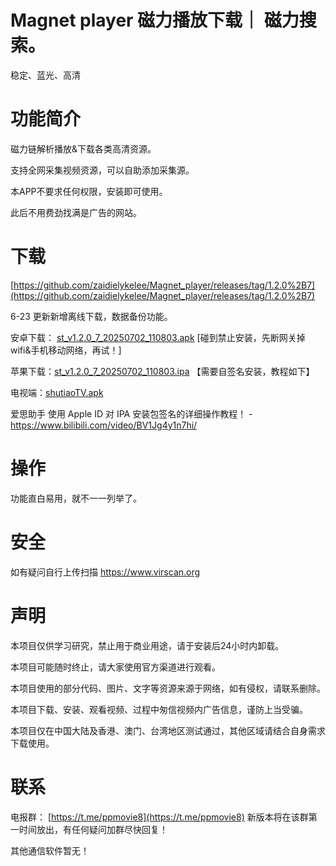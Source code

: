 # Magnet player  磁力播放下载｜ 磁力搜索。

稳定、蓝光、高清 

# 功能简介

磁力链解析播放&下载各类高清资源。 

支持全网采集视频资源，可以自助添加采集源。

本APP不要求任何权限，安装即可使用。

此后不用费劲找满是广告的网站。

# 下载

[https://github.com/zaidielykelee/Magnet_player/releases/tag/1.2.0%2B7](https://github.com/zaidielykelee/Magnet_player/releases/tag/1.2.0%2B7)

6-23 更新新增离线下载，数据备份功能。


安卓下载： [st_v1.2.0_7_20250702_110803.apk](https://github.com/zaidielykelee/Magnet_player/releases/download/1.2.0%2B7/st_v1.2.0_7_20250702_110803.apk) [碰到禁止安装，先断网关掉wifi&手机移动网络，再试！]

苹果下载：[st_v1.2.0_7_20250702_110803.ipa](https://github.com/zaidielykelee/Magnet_player/releases/download/1.2.0%2B7/st_v1.2.0_7_20250702_110803.ipa) 【需要自签名安装，教程如下】

电视端：[shutiaoTV.apk](https://github.com/zaidielykelee/Magnet_player/releases/download/1.2.0%2B7/shutiaoTV.apk) 


爱思助手 使用 Apple ID 对 IPA 安装包签名的详细操作教程！ - https://www.bilibili.com/video/BV1Jg4y1n7hi/

# 操作

功能直白易用，就不一一列举了。

# 安全

如有疑问自行上传扫描 https://www.virscan.org

# 声明

本项目仅供学习研究，禁止用于商业用途，请于安装后24小时内卸载。

本项目可能随时终止，请大家使用官方渠道进行观看。

本项目使用的部分代码、图片、文字等资源来源于网络，如有侵权，请联系删除。

本项目下载、安装、观看视频、过程中匆信视频内广告信息，谨防上当受骗。

本项目仅在中国大陆及香港、澳门、台湾地区测试通过，其他区域请结合自身需求下载使用。


# 联系

电报群： [https://t.me/ppmovie8](https://t.me/ppmovie8)  新版本将在该群第一时间放出，有任何疑问加群尽快回复！

其他通信软件暂无！

